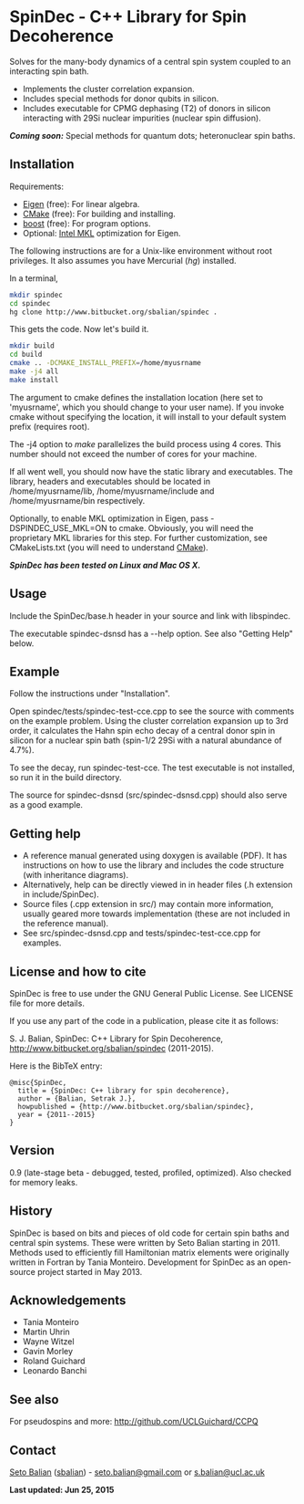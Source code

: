 SpinDec - C++ Library for Spin Decoherence
==========================================

Solves for the many-body dynamics of a central spin system coupled to
an interacting spin bath.

- Implements the cluster correlation expansion.
- Includes special methods for donor qubits in silicon.
- Includes executable for CPMG dephasing (T2) of donors in silicon
interacting with 29Si nuclear impurities (nuclear spin diffusion).

***Coming soon:***
Special methods for quantum dots;
heteronuclear spin baths.

Installation
------------

Requirements:

- [Eigen] (free): For linear algebra.
- [CMake] (free): For building and installing.
- [boost] (free): For program options.
- Optional: [Intel MKL] optimization for Eigen.

The following instructions are for a Unix-like environment
without root privileges. It also assumes you have Mercurial (*hg*)
installed.

In a terminal,

```sh
mkdir spindec
cd spindec
hg clone http://www.bitbucket.org/sbalian/spindec .
```

This gets the code. Now let's build it.

```sh
mkdir build
cd build
cmake .. -DCMAKE_INSTALL_PREFIX=/home/myusrname
make -j4 all
make install
```

The argument to cmake defines the installation location
(here set to 'myusrname', which you should change to your user name).
If you invoke cmake without specifying the location, it will
install to your default system prefix (requires root).

The -j4 option to *make* parallelizes the build process using 4 cores.
This number should not exceed the number of cores for your
machine.

If all went well, you should now have the static library and
executables. The library, headers and executables should be
located in /home/myusrname/lib, /home/myusrname/include and
/home/myusrname/bin respectively.

Optionally, to enable MKL optimization in Eigen,
pass -DSPINDEC_USE_MKL=ON to cmake. Obviously, you will need the
proprietary MKL libraries for this step. For further customization,
see CMakeLists.txt (you will need to understand [CMake]).

***SpinDec has been tested on Linux and Mac OS X.***

Usage
-----

Include the SpinDec/base.h header in your source and link with
libspindec.

The executable spindec-dsnsd has a --help option. See also "Getting Help" below.

Example
-------

Follow the instructions under "Installation".

Open spindec/tests/spindec-test-cce.cpp to see the source with
comments on the example problem. Using the cluster correlation
expansion up to 3rd order, it calculates the Hahn spin echo decay of
a central donor spin in silicon for a nuclear spin bath
(spin-1/2 29Si with a natural abundance of 4.7%).

To see the decay, run spindec-test-cce.
The test executable is not installed, so run it in the build
directory.

The source for spindec-dsnsd (src/spindec-dsnsd.cpp) should also serve
as a good example.

Getting help
------------

- A reference manual generated using doxygen is available (PDF).
It has instructions on how to use the library and includes the code
structure (with inheritance diagrams).
- Alternatively, help can be directly viewed in in header files
(.h extension in include/SpinDec).
- Source files (.cpp extension in src/) may contain more information,
usually geared more towards implementation (these are not included
in the reference manual).
- See src/spindec-dsnsd.cpp and tests/spindec-test-cce.cpp for
examples.

License and how to cite
-----------------------

SpinDec is free to use under the GNU General Public License.
See LICENSE file for more details.

If you use any part of the code in a publication,
please cite it as follows:

S. J. Balian, SpinDec: C++ Library for Spin Decoherence,
http://www.bitbucket.org/sbalian/spindec (2011-2015).

Here is the BibTeX entry:

```text
@misc{SpinDec,
  title = {SpinDec: C++ library for spin decoherence},
  author = {Balian, Setrak J.},
  howpublished = {http://www.bitbucket.org/sbalian/spindec},
  year = {2011--2015}
}
```

Version
-------

0.9 (late-stage beta - debugged, tested, profiled, optimized). Also checked for memory leaks.

History
-------

SpinDec is based on bits and pieces of old code for certain spin baths
and central spin systems. These were written by Seto Balian starting
in 2011. Methods used to efficiently fill Hamiltonian matrix elements
were originally written in Fortran by Tania Monteiro.
Development for SpinDec as an open-source project started in May 2013.

Acknowledgements
----------------

- Tania Monteiro
- Martin Uhrin
- Wayne Witzel
- Gavin Morley
- Roland Guichard
- Leonardo Banchi

See also
--------

For pseudospins and more:
http://github.com/UCLGuichard/CCPQ

Contact
-------

[Seto Balian] ([sbalian]) - <seto.balian@gmail.com> or <s.balian@ucl.ac.uk>

**Last updated: Jun 25, 2015**

[Eigen]:http://eigen.tuxfamily.org
[Seto Balian]:http://www.ucl.ac.uk/~zcapc07
[sbalian]:http://www.bitbucket.org/sbalian
[CMake]: http://www.cmake.org/
[boost]: http://www.boost.org/
[Intel MKL]: https://software.intel.com/en-us/intel-mkl
[email]: mailto:seto.balian@gmail.com

